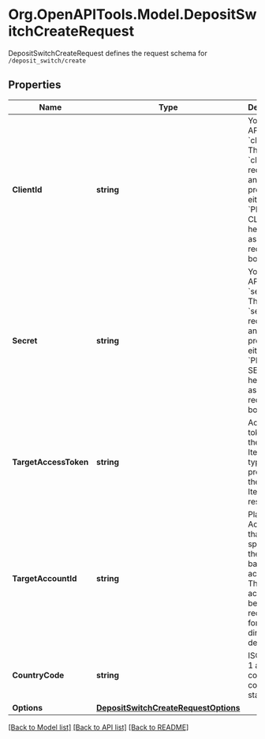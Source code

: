 # Org.OpenAPITools.Model.DepositSwitchCreateRequest
DepositSwitchCreateRequest defines the request schema for `/deposit_switch/create`

## Properties

Name | Type | Description | Notes
------------ | ------------- | ------------- | -------------
**ClientId** | **string** | Your Plaid API &#x60;client_id&#x60;. The &#x60;client_id&#x60; is required and may be provided either in the &#x60;PLAID-CLIENT-ID&#x60; header or as part of a request body. | [optional] 
**Secret** | **string** | Your Plaid API &#x60;secret&#x60;. The &#x60;secret&#x60; is required and may be provided either in the &#x60;PLAID-SECRET&#x60; header or as part of a request body. | [optional] 
**TargetAccessToken** | **string** | Access token for the target Item, typically provided in the Import Item response.  | 
**TargetAccountId** | **string** | Plaid Account ID that specifies the target bank account. This account will become the recipient for a user&#39;s direct deposit. | 
**CountryCode** | **string** | ISO-3166-1 alpha-2 country code standard. | [optional] 
**Options** | [**DepositSwitchCreateRequestOptions**](DepositSwitchCreateRequestOptions.md) |  | [optional] 

[[Back to Model list]](../README.md#documentation-for-models) [[Back to API list]](../README.md#documentation-for-api-endpoints) [[Back to README]](../README.md)

